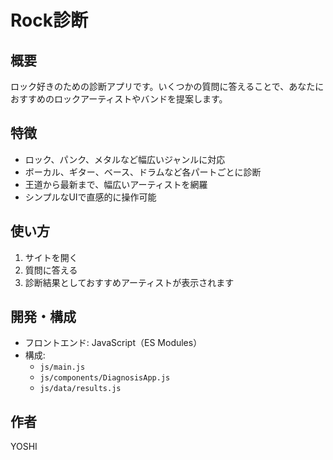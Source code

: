 # Rock診断

## 概要
ロック好きのための診断アプリです。いくつかの質問に答えることで、あなたにおすすめのロックアーティストやバンドを提案します。

## 特徴
- ロック、パンク、メタルなど幅広いジャンルに対応
- ボーカル、ギター、ベース、ドラムなど各パートごとに診断
- 王道から最新まで、幅広いアーティストを網羅
- シンプルなUIで直感的に操作可能

## 使い方
1. サイトを開く
2. 質問に答える
3. 診断結果としておすすめアーティストが表示されます

## 開発・構成
- フロントエンド: JavaScript（ES Modules）
- 構成:
  - `js/main.js`
  - `js/components/DiagnosisApp.js`
  - `js/data/results.js`

## 作者
YOSHI
